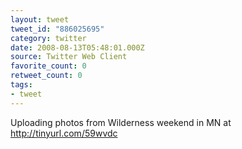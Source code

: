 ```yaml
---
layout: tweet
tweet_id: "886025695"
category: twitter
date: 2008-08-13T05:48:01.000Z
source: Twitter Web Client
favorite_count: 0
retweet_count: 0
tags:
- tweet
---
```


Uploading photos from Wilderness weekend in MN at http://tinyurl.com/59wvdc
